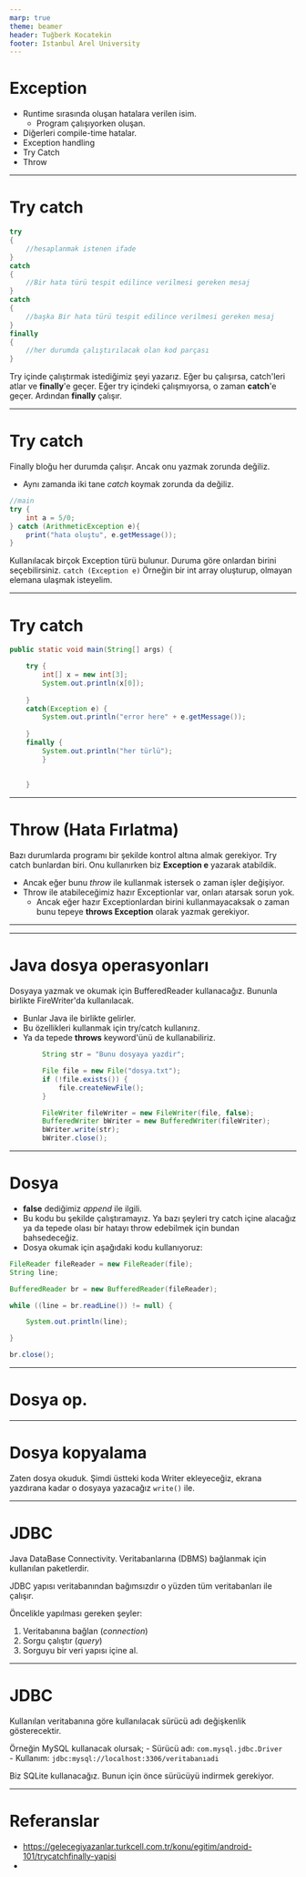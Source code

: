 ```yaml
---
marp: true
theme: beamer
header: Tuğberk Kocatekin
footer: Istanbul Arel University
---
```

# Exception

* Runtime sırasında oluşan hatalara verilen isim.
  * Program çalışıyorken oluşan.
* Diğerleri compile-time hatalar. 
* Exception handling
* Try Catch
* Throw


---


# Try catch

```java
try
{
    //hesaplanmak istenen ifade        
}
catch            
{
    //Bir hata türü tespit edilince verilmesi gereken mesaj
}            
catch            
{
    //başka Bir hata türü tespit edilince verilmesi gereken mesaj
}            
finally
{
    //her durumda çalıştırılacak olan kod parçası
}
```
Try içinde çalıştırmak istediğimiz şeyi yazarız. Eğer bu çalışırsa, catch'leri atlar ve **finally**'e geçer.
Eğer try içindeki çalışmıyorsa, o zaman **catch**'e geçer. Ardından **finally** çalışır.

---

# Try catch

Finally bloğu her durumda çalışır. Ancak onu yazmak zorunda değiliz. 
- Aynı zamanda iki tane _catch_ koymak zorunda da değiliz.
```java
//main
try {
    int a = 5/0;
} catch (ArithmeticException e){
    print("hata oluştu", e.getMessage());
}
```
Kullanılacak birçok Exception türü bulunur. Duruma göre onlardan birini seçebilirsiniz.
`catch (Exception e)`
Örneğin bir int array oluşturup, olmayan elemana ulaşmak isteyelim.

---
# Try catch

```java
public static void main(String[] args) {

	try {
		int[] x = new int[3];
		System.out.println(x[0]);
			
	}
	catch(Exception e) {
		System.out.println("error here" + e.getMessage());
			
	}
	finally {
		System.out.println("her türlü");
		}
		
		
	}
```



---

# Throw (Hata Fırlatma)

Bazı durumlarda programı bir şekilde kontrol altına almak gerekiyor. Try catch bunlardan biri. Onu kullanırken biz **Exception e** yazarak atabildik.
- Ancak eğer bunu _throw_ ile kullanmak istersek o zaman işler değişiyor.
- Throw ile atabileceğimiz hazır Exceptionlar var, onları atarsak sorun yok.
  - Ancak eğer hazır Exceptionlardan birini kullanmayacaksak o zaman bunu tepeye **throws Exception** olarak yazmak gerekiyor.

---



---

# Java dosya operasyonları

Dosyaya yazmak ve okumak için BufferedReader kullanacağız. Bununla birlikte FireWriter'da kullanılacak.
- Bunlar Java ile birlikte gelirler.
- Bu özellikleri kullanmak için try/catch kullanırız.
- Ya da tepede **throws** keyword'ünü de kullanabiliriz.

```java
        String str = "Bunu dosyaya yazdir";

        File file = new File("dosya.txt");
        if (!file.exists()) {
            file.createNewFile();
        }

        FileWriter fileWriter = new FileWriter(file, false);
        BufferedWriter bWriter = new BufferedWriter(fileWriter);
        bWriter.write(str);
        bWriter.close();
```
---
# Dosya

* **false** dediğimiz _append_ ile ilgili.
* Bu kodu bu şekilde çalıştıramayız. Ya bazı şeyleri try catch içine alacağız ya da tepede olası bir hatayı throw edebilmek için bundan bahsedeceğiz.
* Dosya okumak için aşağıdaki kodu kullanıyoruz:
```java
FileReader fileReader = new FileReader(file);
String line;

BufferedReader br = new BufferedReader(fileReader);

while ((line = br.readLine()) != null) {

    System.out.println(line);

}

br.close();
```

---

# Dosya op.


---

# Dosya kopyalama

Zaten dosya okuduk. Şimdi üstteki koda Writer ekleyeceğiz, ekrana yazdırana kadar o dosyaya yazacağız `write()` ile. 


---


# JDBC

Java DataBase Connectivity.
Veritabanlarına (DBMS) bağlanmak için kullanılan paketlerdir.

JDBC yapısı veritabanından bağımsızdır o yüzden tüm veritabanları ile çalışır.

Öncelikle yapılması gereken şeyler:
1. Veritabanına bağlan (_connection_)
2. Sorgu çalıştır (_query_)
3. Sorguyu bir veri yapısı içine al.

---

# JDBC

Kullanılan veritabanına göre kullanılacak sürücü adı değişkenlik gösterecektir.

Örneğin MySQL kullanacak olursak;
    - Sürücü adı: `com.mysql.jdbc.Driver`	
    - Kullanım: `jdbc:mysql://localhost:3306/veritabanıadi`

Biz SQLite kullanacağız. Bunun için önce sürücüyü indirmek gerekiyor.



--- 
# Referanslar

- https://gelecegiyazanlar.turkcell.com.tr/konu/egitim/android-101/trycatchfinally-yapisi
- 
